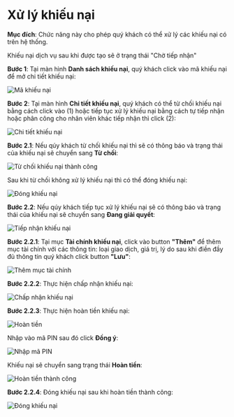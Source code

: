 # Xử lý khiếu nại

**Mục đích**: Chức năng này cho phép quý khách có thể xử lý các khiếu nại có trên hệ thống.

Khiếu nại dịch vụ sau khi được tạo sẽ ở trạng thái "Chờ tiếp nhận"

**Bước 1**: Tại màn hình **Danh sách khiếu nại**, quý khách click vào mã khiếu nại để mở chi tiết khiếu nại: 

![Mã khiếu nại](https://user-images.githubusercontent.com/64824123/111938161-f5313800-8afb-11eb-8211-864b1438b7b4.png)

**Bước 2**: Tại màn hình **Chi tiết khiếu nại**, quý khách có thể từ chối khiếu nại bằng cách click vào (1) hoặc tiếp tục xử lý khiếu nại bằng cách tự tiếp nhận hoặc phân công cho nhân viên khác tiếp nhận thì click (2):

![Chi tiết khiếu nại](https://user-images.githubusercontent.com/64824123/111938711-26f6ce80-8afd-11eb-882f-2bfe506086d9.png)

**Bước 2.1**: Nếu qúy khách từ chối khiếu nại thì sẽ có thông báo và trạng thái của khiếu nại sẽ chuyển sang **Từ chối**:

![Từ chối khiếu nại thành công](https://user-images.githubusercontent.com/64824123/111939190-2e6aa780-8afe-11eb-9d80-9a0a6c2cb57c.png)

Sau khi từ chối không xử lý khiếu nại thì có thể đóng khiếu nại:

![Đóng khiếu nại](https://user-images.githubusercontent.com/64824123/111939311-8acdc700-8afe-11eb-8631-de2afc4c05a9.png)

**Bước 2.2**: Nếu qúy khách tiếp tục xử lý khiếu nại sẽ có thông báo và trạng thái của khiếu nại sẽ chuyển sang **Đang giải quyết**:

![Tiếp nhận khiếu nại](https://user-images.githubusercontent.com/64824123/111939487-03cd1e80-8aff-11eb-9d80-951c7f961549.png)

**Bước 2.2.1**: Tại mục **Tài chính khiếu nại**, click vào button **"Thêm"** để thêm mục tài chính với các thông tin: loại giao dịch, giá trị, lý do sau khi điền đầy đủ thông tin quý khách click button **"Lưu"**:

![Thêm mục tài chính](https://user-images.githubusercontent.com/64824123/111940128-8e624d80-8b00-11eb-8de2-c42a15bc0d2b.png)

**Bước 2.2.2**: Thực hiện chấp nhận khiếu nại:

![Chấp nhận khiếu nại](https://user-images.githubusercontent.com/64824123/111940665-e188d000-8b01-11eb-9e76-745a76c5cb54.png)

**Bước 2.2.3**: Thực hiện hoàn tiền khiếu nại:

![Hoàn tiền](https://user-images.githubusercontent.com/64824123/111940982-a1761d00-8b02-11eb-80f5-61d16ddfa6c6.png)

Nhập vào mã PIN sau đó click **Đồng ý**:

![Nhập mã PIN](https://user-images.githubusercontent.com/64824123/111941112-e8fca900-8b02-11eb-97ad-2885403fc092.png)

Khiếu nại sẽ chuyển sang trạng thái **Hoàn tiền**:

![Hoàn tiền thành công](https://user-images.githubusercontent.com/64824123/111941208-19dcde00-8b03-11eb-9248-478804bd79f1.png)

**Bước 2.2.4**: Đóng khiếu nại sau khi hoàn tiền thành công:

![Đóng khiếu nại](https://user-images.githubusercontent.com/64824123/111941738-48a78400-8b04-11eb-9f69-8350621c4eb4.png)
